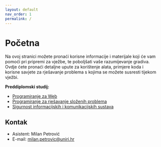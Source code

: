```yaml
---
layout: default
nav_order: 1
permalink: /
---
```


# Početna

 Na ovoj stranici možete pronaći korisne informacije i materijale koji će vam pomoći pri pripremi za vježbe, te poboljšati vaše razumijevanje gradiva. Ovdje ćete pronaći detaljne upute za korištenje alata, primjere koda i korisne savjete za rješavanje problema s kojima se možete susresti tijekom vježbi.

**Preddiplomski studij:**

- [Programiranje za Web](./content/pzw/pzw-start)
- [Programiranje za rješavanje složenih problema](./content/prsp/prsp-start)
- [Sigurnost informacijskih i komunikacijskih sustava](./content/siks/siks-start)

<!-- - [Analiza društvenih mreža](./sna/sna-start) -->

<!-- **Diplomski studij:** -->

<!-- - [Informacijska sigurnost i blockchain tehnologije](./isbit/isbit-start) -->
<!-- - [Distribuirana obrada u heterogenim sustavima](./dohs/dohs-start) -->

## Kontak

- Asistent: Milan Petrović
- E-mail: milan.petrovic@uniri.hr
